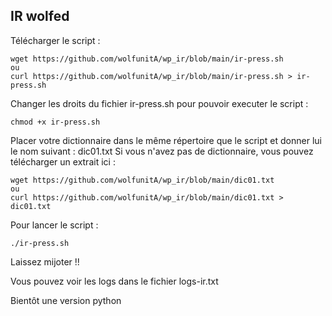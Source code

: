 ## IR wolfed

Télécharger le script : 
```
wget https://github.com/wolfunitA/wp_ir/blob/main/ir-press.sh
ou
curl https://github.com/wolfunitA/wp_ir/blob/main/ir-press.sh > ir-press.sh
```

Changer les droits du fichier ir-press.sh pour pouvoir executer le script :
```
chmod +x ir-press.sh
```

Placer votre dictionnaire dans le même répertoire que le script et donner lui le nom suivant : dic01.txt
Si vous n'avez pas de dictionnaire, vous pouvez télécharger un extrait ici :
```
wget https://github.com/wolfunitA/wp_ir/blob/main/dic01.txt
ou
curl https://github.com/wolfunitA/wp_ir/blob/main/dic01.txt > dic01.txt
```

Pour lancer le script :
```
./ir-press.sh
```

Laissez mijoter !!

Vous pouvez voir les logs dans le fichier logs-ir.txt

Bientôt une version python

